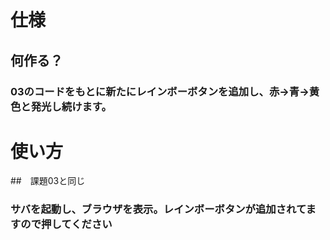 # 仕様

## 何作る？

### 03のコードをもとに新たにレインボーボタンを追加し、赤→青→黄色と発光し続けます。

# 使い方

##　課題03と同じ

### サバを起動し、ブラウザを表示。レインボーボタンが追加されてますので押してください

